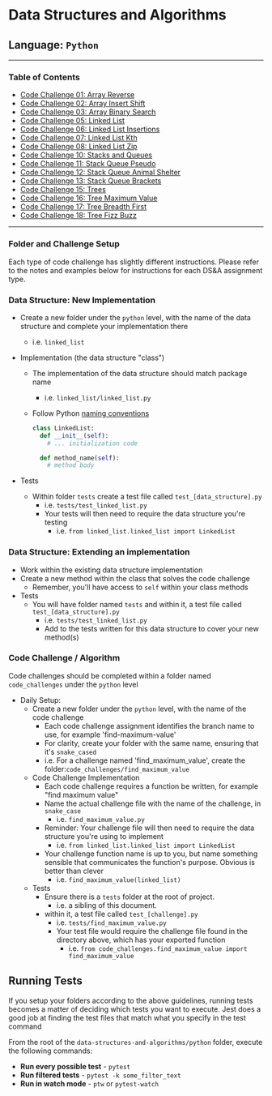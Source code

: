 # Data Structures and Algorithms

## Language: `Python`

---

### Table of Contents

- [Code Challenge 01: Array Reverse](./code_challenges/array_reverse/README.md)
- [Code Challenge 02: Array Insert Shift](./code_challenges/array-insert-shift/README.md)
- [Code Challenge 03: Array Binary Search](./code_challenges/array_binary_search/README.md)
- [Code Challenge 05: Linked List](./docs/linked_list_insertions/README.md)
- [Code Challenge 06: Linked List Insertions](./docs/linked_list_insertions/README.md)
- [Code Challenge 07: Linked List Kth](./docs/linked_list_kth/README.md)
- [Code Challenge 08: Linked List Zip](./docs/linked_list_zip/README.md)
- [Code Challenge 10: Stacks and Queues](./docs/stack_and_queue/README.md)
- [Code Challenge 11: Stack Queue Pseudo](./docs/stack_queue_pseudo/README.md)
- [Code Challenge 12: Stack Queue Animal Shelter](./docs/stack_queue_animal_shelter/README.md)
- [Code Challenge 13: Stack Queue Brackets](./docs/stack_queue_brackets/README.md)
- [Code Challenge 15: Trees](./docs/trees/README.md)
- [Code Challenge 16: Tree Maximum Value](./docs/tree_max/README.md)
- [Code Challenge 17: Tree Breadth First](./docs/tree_breadth_first/README.md)
- [Code Challenge 18: Tree Fizz Buzz](./docs/tree_fizz_buzz/README.md)

---

### Folder and Challenge Setup

Each type of code challenge has slightly different instructions. Please refer to the notes and examples below for instructions for each DS&A assignment type.

### Data Structure: New Implementation

- Create a new folder under the `python` level, with the name of the data structure and complete your implementation there
  - i.e. `linked_list`
- Implementation (the data structure "class")
  - The implementation of the data structure should match package name
    - i.e. `linked_list/linked_list.py`
  - Follow Python [naming conventions](https://www.python.org/dev/peps/pep-0008/#naming-conventions)

    ```python
    class LinkedList:
      def __init__(self):
        # ... initialization code

      def method_name(self):
        # method body
    ```

- Tests
  - Within folder `tests` create a test file called `test_[data_structure].py`
    - i.e. `tests/test_linked_list.py`
    - Your tests will then need to require the data structure you're testing
      - i.e. `from linked_list.linked_list import LinkedList`

### Data Structure: Extending an implementation

- Work within the existing data structure implementation
- Create a new method within the class that solves the code challenge
  - Remember, you'll have access to `self` within your class methods
- Tests
  - You will have folder named `tests` and within it, a test file called `test_[data_structure].py`
    - i.e. `tests/test_linked_list.py`
    - Add to the tests written for this data structure to cover your new method(s)

### Code Challenge / Algorithm

Code challenges should be completed within a folder named `code_challenges` under the `python` level

- Daily Setup:
  - Create a new folder under the `python` level, with the name of the code challenge
    - Each code challenge assignment identifies the branch name to use, for example 'find-maximum-value'
    - For clarity, create your folder with the same name, ensuring that it's `snake_cased`
    - i.e. For a challenge named 'find_maximum_value', create the folder:`code_challenges/find_maximum_value`
  - Code Challenge Implementation
    - Each code challenge requires a function be written, for example "find maximum value"
    - Name the actual challenge file with the name of the challenge, in `snake_case`
      - i.e. `find_maximum_value.py`
    - Reminder: Your challenge file will then need to require the data structure you're using to implement
      - i.e. `from linked_list.linked_list import LinkedList`
    - Your challenge function name is up to you, but name something sensible that communicates the function's purpose. Obvious is better than clever
      - i.e. `find_maximum_value(linked_list)`
  - Tests
    - Ensure there is a `tests` folder at the root of project.
      - i.e. a sibling of this document.
    - within it, a test file called `test_[challenge].py`
      - i.e. `tests/find_maximum_value.py`
      - Your test file would require the challenge file found in the directory above, which has your exported function
        - i.e. `from code_challenges.find_maximum_value import find_maximum_value`

## Running Tests

If you setup your folders according to the above guidelines, running tests becomes a matter of deciding which tests you want to execute.  Jest does a good job at finding the test files that match what you specify in the test command

From the root of the `data-structures-and-algorithms/python` folder, execute the following commands:

- **Run every possible test** - `pytest`
- **Run filtered tests** - `pytest -k some_filter_text`
- **Run in watch mode** - `ptw` or `pytest-watch`
